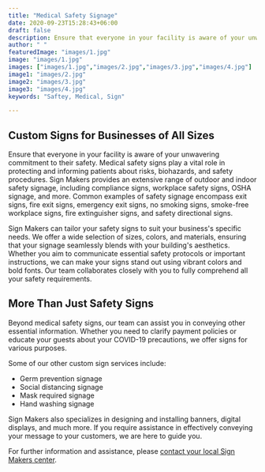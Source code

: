 ```yaml
---
title: "Medical Safety Signage"
date: 2020-09-23T15:28:43+06:00
draft: false
description: Ensure that everyone in your facility is aware of your unwavering commitment to their safety. Medical safety signs play a vital role in protecting and informing patients about risks, biohazards, and safety procedures.
author: " "
featuredImage: "images/1.jpg"
image: "images/1.jpg"
images: ["images/1.jpg","images/2.jpg","images/3.jpg","images/4.jpg"]
image1: "images/2.jpg"
image2: "images/3.jpg"
image3: "images/4.jpg"
keywords: "Saftey, Medical, Sign"

---
```

## Custom Signs for Businesses of All Sizes

Ensure that everyone in your facility is aware of your unwavering commitment to their safety. Medical safety signs play a vital role in protecting and informing patients about risks, biohazards, and safety procedures. Sign Makers provides an extensive range of outdoor and indoor safety signage, including compliance signs, workplace safety signs, OSHA signage, and more. Common examples of safety signage encompass exit signs, fire exit signs, emergency exit signs, no smoking signs, smoke-free workplace signs, fire extinguisher signs, and safety directional signs.

Sign Makers can tailor your safety signs to suit your business's specific needs. We offer a wide selection of sizes, colors, and materials, ensuring that your signage seamlessly blends with your building's aesthetics. Whether you aim to communicate essential safety protocols or important instructions, we can make your signs stand out using vibrant colors and bold fonts. Our team collaborates closely with you to fully comprehend all your safety requirements.

## More Than Just Safety Signs

Beyond medical safety signs, our team can assist you in conveying other essential information. Whether you need to clarify payment policies or educate your guests about your COVID-19 precautions, we offer signs for various purposes.

Some of our other custom sign services include:

- Germ prevention signage
- Social distancing signage
- Mask required signage
- Hand washing signage

Sign Makers also specializes in designing and installing banners, digital displays, and much more. If you require assistance in effectively conveying your message to your customers, we are here to guide you.

For further information and assistance, please [contact your local Sign Makers center](#).
